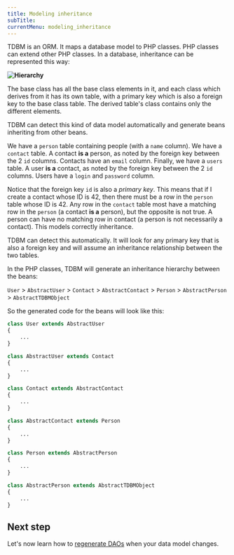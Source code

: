 ```yaml
---
title: Modeling inheritance
subTitle: 
currentMenu: modeling_inheritance
---
```


TDBM is an ORM. It maps a database model to PHP classes. PHP classes can extend other PHP classes.
In a database, inheritance can be represented this way:

**![Hierarchy](images/hierarchy.png)**

The base class has all the base class elements in it, and each class which derives from it has its own table, with a primary key which is also a foreign key to the base class table.
The derived table's class contains only the different elements.

TDBM can detect this kind of data model automatically and generate beans inheriting from other beans.



We have a `person` table containing people (with a `name` column).
We have a `contact` table. A contact **is a** person, as noted by the foreign key between the 2 `id` columns. Contacts have an `email` column.
Finally, we have a `users` table. A user **is a** contact, as noted by the foreign key between the 2 `id` columns. Users have a `login` and `password` column.

Notice that the foreign key `id` is also a *primary key*. This means that if I create a contact whose ID is 42,
then there must be a row in the `person` table whose ID is 42. Any row in the `contact` table most have a matching
row in the `person` (a contact **is a** person), but the opposite is not true. A person can have no matching row in 
contact (a person is not necessarily a contact). This models correctly inheritance.

TDBM can detect this automatically. It will look for any primary key that is also a foreign key and will assume
an inheritance relationship between the two tables.

In the PHP classes, TDBM will generate an inheritance hierarchy between the beans:

`User` > `AbstractUser` > `Contact` > `AbstractContact` > `Person`  > `AbstractPerson` > `AbstractTDBMObject`

So the generated code for the beans will look like this:

```php
class User extends AbstractUser 
{
    ...
}

class AbstractUser extends Contact
{
    ...
}

class Contact extends AbstractContact 
{
    ...
}

class AbstractContact extends Person
{
    ...
}

class Person extends AbstractPerson 
{
    ...
}

class AbstractPerson extends AbstractTDBMObject
{
    ...
}
```

Next step
---------

Let's now learn how to [regenerate DAOs](generating_daos.md) when your data model changes.

